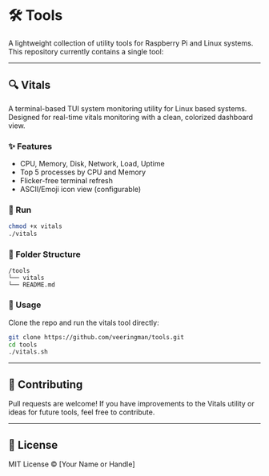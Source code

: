 # 🛠️ Tools

A lightweight collection of utility tools for Raspberry Pi and Linux systems. This repository currently contains a single tool:

---

## 🔍 Vitals
A terminal-based TUI system monitoring utility for Linux based systems. Designed for real-time vitals monitoring with a clean, colorized dashboard view.

### ✨ Features
- CPU, Memory, Disk, Network, Load, Uptime
- Top 5 processes by CPU and Memory
- Flicker-free terminal refresh
- ASCII/Emoji icon view (configurable)

### 🚀 Run
```bash
chmod +x vitals
./vitals
```

### 📂 Folder Structure
```
/tools
└── vitals
└── README.md
```

### 📝 Usage
Clone the repo and run the vitals tool directly:
```bash
git clone https://github.com/veeringman/tools.git
cd tools
./vitals.sh
```

---

## 🤝 Contributing
Pull requests are welcome! If you have improvements to the Vitals utility or ideas for future tools, feel free to contribute.

---

## 📜 License
MIT License © [Your Name or Handle]
